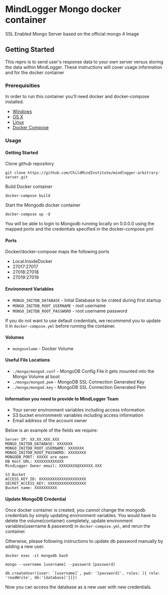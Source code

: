 #  MindLogger Mongo docker container

SSL Enabled Mongo Server based on the official mongo 4 Image

## Getting Started

This repro is to send user's response data to your own server versus storing the data within MindLogger. These instructions will cover usage information and for the docker container 

### Prerequisities


In order to run this container you'll need docker and docker-compose installed.


* [Windows](https://docs.docker.com/windows/started)
* [OS X](https://docs.docker.com/mac/started/)
* [Linux](https://docs.docker.com/linux/started/)
* [Docker Compose](https://docs.docker.com/compose/install/)


### Usage

#### Getting Started

Clone github repository 
```shell
git clone https://github.com/ChildMindInstitute/mindlogger-arbitrary-server.git
```

Build Docker container
```shell
docker-compose build
```

Start the Mongodb docker container
```shell
docker-compose up -d
```

You will be able to login to Mongodb running locally on 0.0.0.0 using the
mapped ports and the credentials specified in the docker-compose.yml

#### Ports

Docker/docker-compose maps the following ports
- Local:InsideDocker
- 27017:27017
- 27018:27018
- 27019:27019

#### Environment Variables

* `MONGO_INITDB_DATABASE` - Inital Database to be crated during first startup
* `MONGO_INITDB_ROOT_USERNAME` - root username
* `MONGO_INITDB_ROOT_PASSWORD` - root username password

If you do not want to use default credentials, we recommend you to update it in ``docker-compose.yml`` before running the container.

#### Volumes

* `mongovolume` - Docker Volume 

#### Useful File Locations

* `./mongo/mongod.conf` - MongoDB Config File it gets mounted into the Mongo Volume at boot
* `./mongo/mongod.pem` - MongoDB SSL Connection Generated Key
* `./mongo/mongod.key` - MongoDB SSL Connection Generated Pem

#### Information you need to provide to MindLogger Team 
* Your server environment variables including access information 
* S3 bucket environmentr variables including access information
* Email address of the account owner 

Below is an example of the fields we require: 

```shell
Server IP: XX.XX.XXX.XXX
MONGO_INITDB_DATABASE: XXXXXXX
MONGO_INITDB_ROOT_USERNAME: XXXXXXX
MONGO_INITDB_ROOT_PASSWORD: XXXXXXXX
MONGODB_PORT: XXXXX are open
DB Host URL: XXXXXXXXXXXXX
MindLogger Owner email: XXXXXXXX@XXXXXX.XXX

S3 Bucket
ACCESS_KEY_ID: XXXXXXXXXXXXXXXXXXXXX
SECRET_ACCESS_KEY: XXXXXXXXXXXXXXXXX
Bucket name: XXXXXXXXXX
```

#### Update MongoDB Credential
Once docker container is created, you cannot change the mongodb credentials by simply updating environment variables. You would have to delete the volume(container) completely, update environment variables(username & password) in ``docker-compose.yml``, and rerun the container.

Otherwise, please following instructions to update db password manually by adding a new user.

```shell
docker exec -it mongodb bash
```

```shell
mongo --username [username] --password [password]
```

```shell
db.createUser({user: `[username]`, pwd: '[password]', roles: [{ role: 'readWrite', db:'[database]'}]})
```

Now you can access the database as a new user with new credentials.
